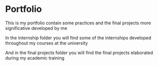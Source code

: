 # Portfolio
This is my portfolio contain some practices and the final projects more significative developed by me

In the internship folder you will find some of the internships developed throughout my courses at the university

And in the final projects folder you will find the final projects elaborated during my academic training
